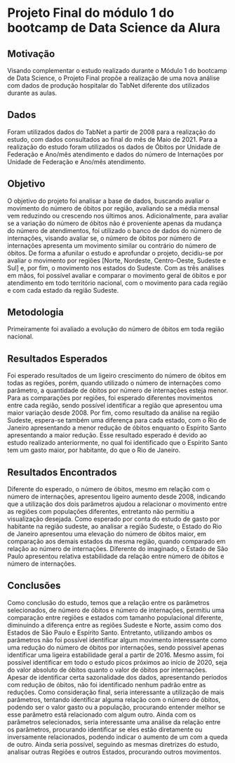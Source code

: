# Projeto Final do módulo 1 do bootcamp de Data Science da Alura

## Motivação

Visando complementar o estudo realizado durante o Módulo 1 do bootcamp de Data Science, o Projeto Final propõe a realização de uma nova análise com dados de produção hospitalar do TabNet diferente dos utilizados durante as aulas.

## Dados

Foram utilizados dados do TabNet a partir de 2008 para a realização do estudo, com dados consultados ao final do mês de Maio de 2021. Para a realização do estudo foram utilizados os dados de Óbitos por Unidade de Federação e Ano/mês atendimento e dados do número de Internações por Unidade de Federação e Ano/mês atendimento.

## Objetivo

O objetivo do projeto foi analisar a base de dados, buscando avaliar o movimento do número de óbitos por região, avaliando se a média mensal vem reduzindo ou crescendo nos últimos anos. Adicionalmente, para avaliar se a variação do número de óbitos não é proveniente apenas da mudança do número de atendimentos, foi utilizado o banco de dados do número de internações, visando avaliar se, o número de óbitos por número de internações apresenta um movimento similar ou contrário do número de óbitos.
De forma a afunilar o estudo e aprofundar o projeto, decidiu-se por avaliar o movimento por regiões [Norte, Nordeste, Centro-Oeste, Sudeste e Sul] e, por fim, o movimento nos estados do Sudeste. Com as três análises em mãos, foi possível avaliar e comparar o movimento geral de óbitos e por atendimento em todo território nacional, com o movimento para cada região e com cada estado da região Sudeste.

## Metodologia

Primeiramente foi avaliado a evolução do número de óbitos em toda região nacional.

## Resultados Esperados

Foi esperado resultados de um ligeiro crescimento do número de óbitos em todas as regiões, porém, quando utilizado o número de internações como parâmetro, a quantidade de óbitos por número de internações esteja menor.
Para as comparações por regiões, foi esperado diferentes movimentos entre cada região, sendo possível identificar a região que apresentou uma maior variação desde 2008.
Por fim, como resultado da análise na região Sudeste, espera-se também uma diferença para cada estado, com o Rio de Janeiro apresentando a menor redução de óbitos enquanto o Espírito Santo apresentando a maior redução. Esse resultado esperado é devido ao estudo realizado anteriormente, no qual foi identificado que o Espírito Santo tem um gasto maior, por habitante, do que o Rio de Janeiro.

## Resultados Encontrados

Diferente do esperado, o número de óbitos, mesmo em relação com o número de internações, apresentou ligeiro aumento desde 2008, indicando que a utilização dos dois parâmetros ajudou a relacionar o movimento entre as regiões com populações diferentes, entretanto não permitiu a visualização desejada.
Como esperado por conta do estudo de gasto por habitante na região sudeste, ao analisar a região Sudeste, o Estado do Rio de Janeiro apresentou uma elevação do número de óbitos maior, em comparação aos demais estados da mesma região, quando comparado em relação ao número de internações.
Diferente do imaginado, o Estado de São Paulo apresentou relativa estabilidade da relação entre número de óbitos e número de internações.


## Conclusões

Como conclusão do estudo, temos que a relação entre os parâmetros selecionados, de número de óbitos e número de internações, permitiu uma comparação entre regiões e estados com tamanho populacional diferente, diminuindo a diferença entre as regiões Sudeste e Norte, assim como dos Estados de São Paulo e Espírito Santo. Entretanto, utilizando ambos os parâmetros não foi possível identificar algum movimento interessante como uma redução do número de óbitos por internações, sendo possível apenas identificar uma ligeira estabilidade geral a partir de 2016.
Mesmo assim, foi possível identificar em todo o estudo picos próximos ao início de 2020, seja do valor absoluto de óbitos quanto o valor de óbitos por internações.
Apesar de identificar certa sazonalidade dos dados, apresentando períodos com redução de óbitos, não foi identificado nenhum padrão entre as reduções.
Como consideração final, seria interessante a utilização de mais parâmetros, tentando identificar alguma relação com o número de óbitos, podendo ser o valor gasto ou a população, procurando entender melhor se esse parâmetro está relacionado com algum outro. Ainda com os parâmetros selecionados, seria interessante uma análise da relação entre os parâmetros, procurando identificar se eles estão diretamente ou inversamente relacionados, podendo indicar o aumento de um com a queda de outro.
Ainda seria possível, seguindo as mesmas diretrizes do estudo, analisar outras Regiões e outros Estados, procurando outros movimentos.
